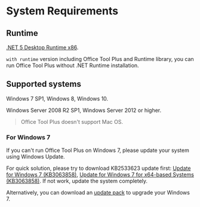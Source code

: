 # System Requirements

## Runtime

[.NET 5 Desktop Runtime x86](https://dotnet.microsoft.com/download/dotnet/current/runtime).

`with runtime` version including Office Tool Plus and Runtime library, you can run Office Tool Plus without .NET Runtime installation.

## Supported systems

Windows 7 SP1, Windows 8, Windows 10.

Windows Server 2008 R2 SP1, Windows Server 2012 or higher.

> Office Tool Plus doesn't support Mac OS.

### For Windows 7

If you can't run Office Tool Plus on Windows 7, please update your system using Windows Update.

For quick solution, please try to download KB2533623 update first: [Update for Windows 7 (KB3063858)](https://www.microsoft.com/en-us/download/details.aspx?id=47409), [Update for Windows 7 for x64-based Systems (KB3063858)](https://www.microsoft.com/en-us/download/details.aspx?id=47442). If not work, update the system completely.

Alternatively, you can download an [update pack](https://download.coolhub.top/Extensions/Win7_UpdatePack/) to upgrade your Windows 7.
